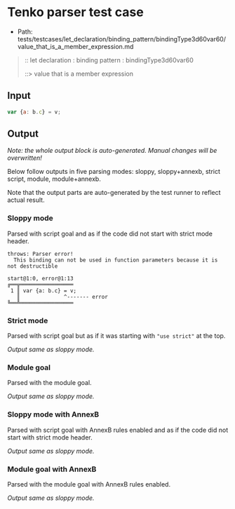 # Tenko parser test case

- Path: tests/testcases/let_declaration/binding_pattern/bindingType3d60var60/value_that_is_a_member_expression.md

> :: let declaration : binding pattern : bindingType3d60var60
>
> ::> value that is a member expression

## Input

`````js
var {a: b.c} = v;
`````

## Output

_Note: the whole output block is auto-generated. Manual changes will be overwritten!_

Below follow outputs in five parsing modes: sloppy, sloppy+annexb, strict script, module, module+annexb.

Note that the output parts are auto-generated by the test runner to reflect actual result.

### Sloppy mode

Parsed with script goal and as if the code did not start with strict mode header.

`````
throws: Parser error!
  This binding can not be used in function parameters because it is not destructible

start@1:0, error@1:13
╔══╦═════════════════
 1 ║ var {a: b.c} = v;
   ║              ^------- error
╚══╩═════════════════

`````

### Strict mode

Parsed with script goal but as if it was starting with `"use strict"` at the top.

_Output same as sloppy mode._

### Module goal

Parsed with the module goal.

_Output same as sloppy mode._

### Sloppy mode with AnnexB

Parsed with script goal with AnnexB rules enabled and as if the code did not start with strict mode header.

_Output same as sloppy mode._

### Module goal with AnnexB

Parsed with the module goal with AnnexB rules enabled.

_Output same as sloppy mode._
